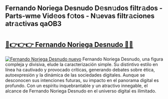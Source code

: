## Fernando Noriega Desnudo D𝚎sn𝚞dos filtr𝚊dos - Parts-wme Vid𝚎os f𝚘tos - N𝚞evas filtr𝚊ciones atr𝚊ctivas qaOB3

# <h2><a href="http://mbbshjb.tromn.icu/?c=Fernando+Noriega+Desnudo">🔗👉👉👉 Fernando Noriega Desnudo 🔗🔗</a></h2>

[![Fernando Noriega Desnudo nuevo](https://i.imgur.com/pEAQMta.gif)](http://mbbshjb.tromn.icu/?c=Fernando+Noriega+Desnudo)
Fernando Noriega Desnudo, una figura compleja y divisiva, elude la caracterización simple. Su distintivo estilo en línea ha cautivado y provocado críticas, generando debates sobre ética, autoexpresión y la dinámica de las sociedades digitales. Aunque se desconocen sus intenciones futuras, su impacto en el panorama digital es profundo. Con un espíritu inquebrantable y un atractivo innegable, el alcance de Fernando Noriega Desnudo en el universo digital es ilimitado.
